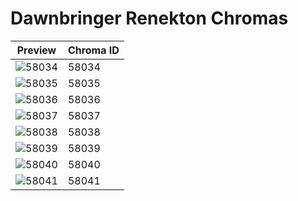 # Dawnbringer Renekton Chromas

| Preview | Chroma ID |
|---------|-----------|
| ![58034](https://raw.communitydragon.org/latest/plugins/rcp-be-lol-game-data/global/default/v1/champion-chroma-images/58/58034.png) | 58034 |
| ![58035](https://raw.communitydragon.org/latest/plugins/rcp-be-lol-game-data/global/default/v1/champion-chroma-images/58/58035.png) | 58035 |
| ![58036](https://raw.communitydragon.org/latest/plugins/rcp-be-lol-game-data/global/default/v1/champion-chroma-images/58/58036.png) | 58036 |
| ![58037](https://raw.communitydragon.org/latest/plugins/rcp-be-lol-game-data/global/default/v1/champion-chroma-images/58/58037.png) | 58037 |
| ![58038](https://raw.communitydragon.org/latest/plugins/rcp-be-lol-game-data/global/default/v1/champion-chroma-images/58/58038.png) | 58038 |
| ![58039](https://raw.communitydragon.org/latest/plugins/rcp-be-lol-game-data/global/default/v1/champion-chroma-images/58/58039.png) | 58039 |
| ![58040](https://raw.communitydragon.org/latest/plugins/rcp-be-lol-game-data/global/default/v1/champion-chroma-images/58/58040.png) | 58040 |
| ![58041](https://raw.communitydragon.org/latest/plugins/rcp-be-lol-game-data/global/default/v1/champion-chroma-images/58/58041.png) | 58041 |